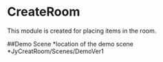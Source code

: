 # CreateRoom
This module is created for placing items in the room.

##Demo Scene
*location of the demo scene
 *JyCreatRoom/Scenes/DemoVer1
